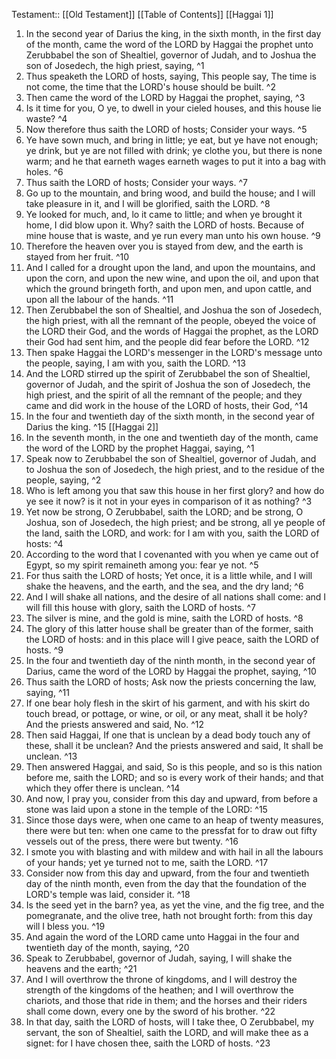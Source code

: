  Testament:: [[Old Testament]]
 [[Table of Contents]]
 [[Haggai 1]]
 1. In the second year of Darius the king, in the sixth month, in the first day of the month, came the word of the LORD by Haggai the prophet unto Zerubbabel the son of Shealtiel, governor of Judah, and to Joshua the son of Josedech, the high priest, saying, ^1
 2. Thus speaketh the LORD of hosts, saying, This people say, The time is not come, the time that the LORD's house should be built. ^2
 3. Then came the word of the LORD by Haggai the prophet, saying, ^3
 4. Is it time for you, O ye, to dwell in your cieled houses, and this house lie waste? ^4
 5. Now therefore thus saith the LORD of hosts; Consider your ways. ^5
 6. Ye have sown much, and bring in little; ye eat, but ye have not enough; ye drink, but ye are not filled with drink; ye clothe you, but there is none warm; and he that earneth wages earneth wages to put it into a bag with holes. ^6
 7. Thus saith the LORD of hosts; Consider your ways. ^7
 8. Go up to the mountain, and bring wood, and build the house; and I will take pleasure in it, and I will be glorified, saith the LORD. ^8
 9. Ye looked for much, and, lo it came to little; and when ye brought it home, I did blow upon it. Why? saith the LORD of hosts. Because of mine house that is waste, and ye run every man unto his own house. ^9
 10. Therefore the heaven over you is stayed from dew, and the earth is stayed from her fruit. ^10
 11. And I called for a drought upon the land, and upon the mountains, and upon the corn, and upon the new wine, and upon the oil, and upon that which the ground bringeth forth, and upon men, and upon cattle, and upon all the labour of the hands. ^11
 12. Then Zerubbabel the son of Shealtiel, and Joshua the son of Josedech, the high priest, with all the remnant of the people, obeyed the voice of the LORD their God, and the words of Haggai the prophet, as the LORD their God had sent him, and the people did fear before the LORD. ^12
 13. Then spake Haggai the LORD's messenger in the LORD's message unto the people, saying, I am with you, saith the LORD. ^13
 14. And the LORD stirred up the spirit of Zerubbabel the son of Shealtiel, governor of Judah, and the spirit of Joshua the son of Josedech, the high priest, and the spirit of all the remnant of the people; and they came and did work in the house of the LORD of hosts, their God, ^14
 15. In the four and twentieth day of the sixth month, in the second year of Darius the king. ^15
 [[Haggai 2]]
 1. In the seventh month, in the one and twentieth day of the month, came the word of the LORD by the prophet Haggai, saying, ^1
 2. Speak now to Zerubbabel the son of Shealtiel, governor of Judah, and to Joshua the son of Josedech, the high priest, and to the residue of the people, saying, ^2
 3. Who is left among you that saw this house in her first glory? and how do ye see it now? is it not in your eyes in comparison of it as nothing? ^3
 4. Yet now be strong, O Zerubbabel, saith the LORD; and be strong, O Joshua, son of Josedech, the high priest; and be strong, all ye people of the land, saith the LORD, and work: for I am with you, saith the LORD of hosts: ^4
 5. According to the word that I covenanted with you when ye came out of Egypt, so my spirit remaineth among you: fear ye not. ^5
 6. For thus saith the LORD of hosts; Yet once, it is a little while, and I will shake the heavens, and the earth, and the sea, and the dry land; ^6
 7. And I will shake all nations, and the desire of all nations shall come: and I will fill this house with glory, saith the LORD of hosts. ^7
 8. The silver is mine, and the gold is mine, saith the LORD of hosts. ^8
 9. The glory of this latter house shall be greater than of the former, saith the LORD of hosts: and in this place will I give peace, saith the LORD of hosts. ^9
 10. In the four and twentieth day of the ninth month, in the second year of Darius, came the word of the LORD by Haggai the prophet, saying, ^10
 11. Thus saith the LORD of hosts; Ask now the priests concerning the law, saying, ^11
 12. If one bear holy flesh in the skirt of his garment, and with his skirt do touch bread, or pottage, or wine, or oil, or any meat, shall it be holy? And the priests answered and said, No. ^12
 13. Then said Haggai, If one that is unclean by a dead body touch any of these, shall it be unclean? And the priests answered and said, It shall be unclean. ^13
 14. Then answered Haggai, and said, So is this people, and so is this nation before me, saith the LORD; and so is every work of their hands; and that which they offer there is unclean. ^14
 15. And now, I pray you, consider from this day and upward, from before a stone was laid upon a stone in the temple of the LORD: ^15
 16. Since those days were, when one came to an heap of twenty measures, there were but ten: when one came to the pressfat for to draw out fifty vessels out of the press, there were but twenty. ^16
 17. I smote you with blasting and with mildew and with hail in all the labours of your hands; yet ye turned not to me, saith the LORD. ^17
 18. Consider now from this day and upward, from the four and twentieth day of the ninth month, even from the day that the foundation of the LORD's temple was laid, consider it. ^18
 19. Is the seed yet in the barn? yea, as yet the vine, and the fig tree, and the pomegranate, and the olive tree, hath not brought forth: from this day will I bless you. ^19
 20. And again the word of the LORD came unto Haggai in the four and twentieth day of the month, saying, ^20
 21. Speak to Zerubbabel, governor of Judah, saying, I will shake the heavens and the earth; ^21
 22. And I will overthrow the throne of kingdoms, and I will destroy the strength of the kingdoms of the heathen; and I will overthrow the chariots, and those that ride in them; and the horses and their riders shall come down, every one by the sword of his brother. ^22
 23. In that day, saith the LORD of hosts, will I take thee, O Zerubbabel, my servant, the son of Shealtiel, saith the LORD, and will make thee as a signet: for I have chosen thee, saith the LORD of hosts. ^23
